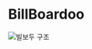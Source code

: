 # BillBoardoo

![빌보두 구조](https://user-images.githubusercontent.com/48616183/187033212-70310aff-8a6c-4ba1-8893-c5e5fc06dc09.jpg)



